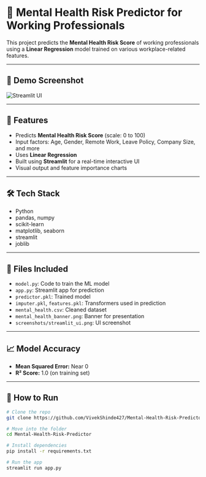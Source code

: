 # 🧠 Mental Health Risk Predictor for Working Professionals

This project predicts the **Mental Health Risk Score** of working professionals using a **Linear Regression** model trained on various workplace-related features.

---

## 🚀 Demo Screenshot

![Streamlit UI](screenshots/streamlit_ui.png)

---

## 📌 Features

- Predicts **Mental Health Risk Score** (scale: 0 to 100)
- Input factors: Age, Gender, Remote Work, Leave Policy, Company Size, and more
- Uses **Linear Regression**
- Built using **Streamlit** for a real-time interactive UI
- Visual output and feature importance charts

---

## 🛠️ Tech Stack

- Python
- pandas, numpy
- scikit-learn
- matplotlib, seaborn
- streamlit
- joblib

---

## 📂 Files Included

- `model.py`: Code to train the ML model
- `app.py`: Streamlit app for prediction
- `predictor.pkl`: Trained model
- `imputer.pkl`, `features.pkl`: Transformers used in prediction
- `mental_health.csv`: Cleaned dataset
- `mental_health_banner.png`: Banner for presentation
- `screenshots/streamlit_ui.png`: UI screenshot

---

## 📈 Model Accuracy

- **Mean Squared Error:** Near 0  
- **R² Score:** 1.0 (on training set)

---

## 🧪 How to Run

```bash
# Clone the repo
git clone https://github.com/VivekShinde427/Mental-Health-Risk-Predictor.git

# Move into the folder
cd Mental-Health-Risk-Predictor

# Install dependencies
pip install -r requirements.txt

# Run the app
streamlit run app.py
